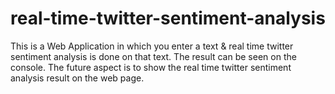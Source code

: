 # real-time-twitter-sentiment-analysis
This is a Web Application in which you enter a text & real time twitter sentiment analysis is done on that text.
The result can be seen on the console.
The future aspect is to show the real time twitter sentiment analysis result on the web page.
